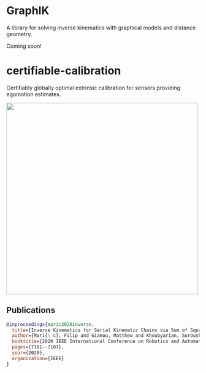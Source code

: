 # GraphIK
A library for solving inverse kinematics with graphical models and distance geometry.

Coming soon!

# certifiable-calibration
Certifiably globally optimal extrinsic calibration for sensors providing egomotion estimates. 

<img src="https://raw.githubusercontent.com/utiasSTARS/GraphIK/assets/graph_ik_logo.pdf" width="500px"/>


## Publications

```bibtex
@inproceedings{maric2020inverse,
  title={Inverse Kinematics for Serial Kinematic Chains via Sum of Squares Optimization},
  author={Mari{\'c}, Filip and Giamou, Matthew and Khoubyarian, Soroush and Petrovi{\'c}, Ivan and Kelly, Jonathan},
  booktitle={2020 IEEE International Conference on Robotics and Automation (ICRA)},
  pages={7101--7107},
  year={2020},
  organization={IEEE}
}
```
